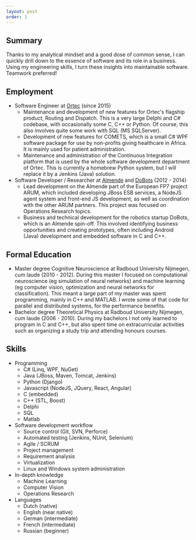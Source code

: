 ```yaml
---
layout: post
order: 1
---
```


## Summary

Thanks to my analytical mindset and a good dose of common sense, I can quickly drill down to the essence of software and its role in a business. Using my engineering skills, I turn these insights into maintainable software. Teamwork preferred!

## Employment

* Software Engineer at [Ortec](https://ortec.com/) (since 2015)
  * Maintenance and development of new features for Ortec's flagship product, Routing and Dispatch. This is a very large Delphi and C# codebase, with occasionally some C, C++ or Python. Of course, this also involves quite some work with SQL (MS SQLServer).
  * Development of new features for COMETS, which is a small C# WPF software package for use by non-profits giving healthcare in Africa. It is mainly used for patient administration.
  * Maintenance and administration of the Continuous Integration platform that is used by the whole software development department of Ortec. This is currently a homebrew Python system, but I will replace it by a Jenkins (Java) solution.
* Software Developer / Researcher at [Almende](http://www.almende.org) and [DoBots](http://www.dobots.nl) (2012 - 2014)
  * Lead development on the Almende part of the European FP7 project ARUM, which included developing JBoss ESB services, a NodeJS agent system and front-end JS development, as well as coordination with the other ARUM partners. This project was focused on Operations Research topics.
  * Business and technical development for the robotics startup DoBots, which is an Almende spin-off. This involved identifying business opportunities and creating prototypes, often including Android (Java) development and embedded software in C and C++.

## Formal Education

* Master degree Cognitive Neuroscience at Radboud University Nijmegen, cum laude (2010 - 2012). During this master I focused on computational neuroscience (eg simulation of neural networks) and machine learning (eg computer vision, optimization and neural networks for classification). This meant a large part of my master was spent programming, mainly in C++ and MATLAB. I wrote some of that code for parallel and distributed systems, for the performance benefits.
* Bachelor degree Theoretical Physics at Radboud University Nijmegen, cum laude (2006 - 2010). During my bachelors I not only learned to program in C and C++, but also spent time on extracurricular activities such as organizing a study trip and attending honours courses.

## Skills

* Programming 
  * C# (Linq, WPF, NuGet) 
  * Java (JBoss, Maven, Tomcat, Jenkins)
  * Python (Django)
  * Javascript (NodeJS, JQuery, React, Angular)
  * C (embedded)
  * C++ (STL, Boost)
  * Delphi
  * SQL
  * Matlab
* Software development workflow
  * Source control (Git, SVN, Perforce)
  * Automated testing (Jenkins, NUnit, Selenium)
  * Agile / SCRUM
  * Project management
  * Requirement analysis
  * Virtualization
  * Linux and Windows system administration
* In-depth knowledge
  * Machine Learning
  * Computer Vision
  * Operations Research
* Languages
  * Dutch (native)
  * English (near native)
  * German (intermediate)
  * French (intermediate)
  * Russian (beginner)
